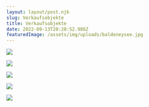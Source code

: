 ```yaml
---
layout: layout/post.njk
slug: Verkaufsobjekte
title: Verkaufsobjekte
date: 2022-09-13T20:20:52.986Z
featuredImage: /assets/img/uploads/baldeneysee.jpg
---
```

![](/assets/img/uploads/059627dd-e9aa-482c-8aeb-e645de30c99e-1446059762.jpeg)

![](/assets/img/uploads/9726393f-08a7-442f-8d53-5a51eccf9e28-1578127613.webp)

![](/assets/img/uploads/650755c3-e8cc-46f6-a9d3-d129baf06c41-1433760590.jpeg)

![](/assets/img/uploads/20220412_102743-scaled.jpg)

![](/assets/img/uploads/ccdf4fa0-128b-45df-af66-3185fcbaf9b9-1614240160.jpeg)
